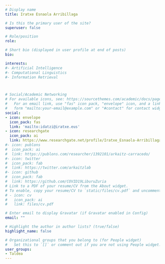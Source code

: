```yaml
---
# Display name
title: Iratxe Esnaola Arribillaga

# Is this the primary user of the site?
superuser: false

# Role/position
role: 

# Short bio (displayed in user profile at end of posts)
bio: 

interests:
#- Artificial Intelligence
#- Computational Linguistics
#- Information Retrieval



# Social/Academic Networking
# For available icons, see: https://sourcethemes.com/academic/docs/page-builder/#icons
#   For an email link, use "fas" icon pack, "envelope" icon, and a link in the
#   form "mailto:your-email@example.com" or "#contact" for contact widget.
social:
- icon: envelope
  icon_pack: fas
  link: 'mailto:idatzi@iratxe.eus'
- icon: researchgate
  icon_pack: ai
  link: https://www.researchgate.net/profile/Iratxe_Esnaola-Arribillaga
#- icon: publons
#  icon_pack: ai
#  link: https://publons.com/researcher/1392101/arkaitz-carracedo/
#- icon: twitter
#  icon_pack: fab
#  link: https://twitter.com/arkaitzlab
#- icon: github
#  icon_pack: fab
#  link: https://github.com/COVID19LiburuZuria
# Link to a PDF of your resume/CV from the About widget.
# To enable, copy your resume/CV to `static/files/cv.pdf` and uncomment the lines below.
# - icon: cv
#   icon_pack: ai
#   link: files/cv.pdf

# Enter email to display Gravatar (if Gravatar enabled in Config)
email: ""

# Highlight the author in author lists? (true/false)
highlight_name: false

# Organizational groups that you belong to (for People widget)
#   Set this to `[]` or comment out if you are not using People widget.
user_groups:
- Taldea
---
```


